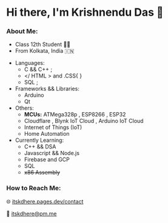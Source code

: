 # Hi there, I'm Krishnendu Das 👋
### About Me:
 - Class 12th Student 👨‍💻
 - From Kolkata, India 🇮🇳
 <!--- Fun Fact: I'm Introvert 🙂-->
 
 - Languages:
    * C  && C++  ;
    * </ HTML >  and  .CSS{ }
    * SQL ;
- Frameworks && Libraries:
   * Arduino 
   * Qt 
- Others:
   *  **MCUs:** ATMega328p , ESP8266 , ESP32 
   *  Cloudflare , Blynk IoT Cloud , Arduino IoT Cloud 
   * Internet of Things (IoT)
   * Home Automation
- Currently Learning:
  * C++ && DSA 
  * Javascript && Node.js 
  * Firebase and GCP
  * SQL
  * ~~x86 Assembly~~ 

### How to Reach Me:
🌐 [itskdhere.pages.dev/contact](https://itskdhere.pages.dev/contact)

📧 <itskdhere@pm.me>

   <!-- 🌱 I’m currently learning: SQL && C++ ; -->
   <!-- 💬 Ask me about: C || C++ || Arduino || IoT || Blynk Cloud ; -->
   <!-- 📫 How to reach me: -->
   <!-- 🔭 I’m currently working on ... -->
   <!-- 🤔 I’m looking for help with ... -->  
   <!-- 👯 I’m looking to collaborate on ... -->  
   <!-- 😄 Pronouns: ... -->  
   <!-- ⚡ Fun fact: ... -->
